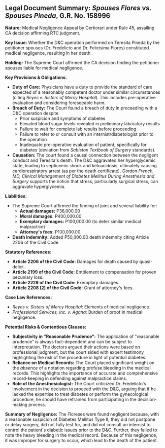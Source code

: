 ## Legal Document Summary: *Spouses Flores vs. Spouses Pineda*, G.R. No. 158996

**Nature:** Medical Negligence Appeal by Certiorari under Rule 45, assailing CA decision affirming RTC judgment.

**Key Issue:** Whether the D&C operation performed on Teresita Pineda by the petitioner spouses (Dr. Fredelicto and Dr. Felicisima Flores) constituted medical negligence, resulting in her death.

**Holding:** The Supreme Court affirmed the CA decision finding the petitioner spouses liable for medical negligence.

**Key Provisions & Obligations:**

*   **Duty of Care:** Physicians have a duty to provide the standard of care expected of a reasonably competent doctor under similar circumstances (citing *Reyes v. Sisters of Mercy Hospital*). This includes pre-operative evaluation and considering foreseeable harm.
*   **Breach of Duty:** The Court found a breach of duty in proceeding with a D&C operation despite:
    *   Prior suspicion and symptoms of diabetes
    *   Elevated blood sugar levels revealed in preliminary laboratory results
    *   Failure to wait for complete lab results before proceeding
    *   Failure to refer to or consult with an internist/diabetologist prior to the operation
    *   Inadequate pre-operative evaluation of patient, specifically for diabetes (deviation from *Sabiston Textbook of Surgery* standards).
*   **Causation:** The court found a causal connection between the negligent conduct and Teresita's death.  The D&C aggravated her hyperglycemic state, leading to septicemic shock and ketoacidosis, ultimately causing cardiorespiratory arrest (as per the death certificate). *Gordon French, MD, Clinical Management of Diabetes Mellitus During Anesthesia and Surgery* supports the notion that stress, particularly surgical stress, can aggravate hyperglycemia.

**Liabilities:**

*   The Supreme Court affirmed the finding of joint and several liability for:
    *   **Actual damages:**  P36,000.00
    *   **Moral damages:** P400,000.00
    *   **Exemplary damages:** P100,000.00 (to deter similar medical malpractice)
    *   **Attorney's fees:** P100,000.00.
*   **Death Indemnity:** Added P50,000.00 death indemnity citing Article 2206 of the Civil Code.

**Statutory References:**

*   **Article 2206 of the Civil Code:** Damages for death caused by quasi-delict.
*   **Article 2199 of the Civil Code:**  Entitlement to compensation for proven pecuniary loss.
*   **Article 2229 of the Civil Code:** Exemplary damages.
*   **Article 2208 (2) of the Civil Code:**  Grant of attorney's fees.

**Case Law References:**

*   *Reyes v. Sisters of Mercy Hospital*: Elements of medical negligence.
*   *Professional Services, Inc. v. Agana*: Burden of proof in medical negligence.

**Potential Risks & Contentious Clauses:**

*   **Subjectivity in "Reasonable Prudence":** The application of "reasonable prudence" is always fact-dependent and can be subject to interpretation.  The doctors argued their actions were based on professional judgment, but the court sided with expert testimony highlighting the risk of the procedure in light of potential diabetes.
*   **Reliance on Medical Records:** The Court placed significant weight on the *absence* of a notation regarding profuse bleeding in the medical records. This highlights the importance of accurate and comprehensive record-keeping in defending against malpractice claims.
*   **Role of the Anesthesiologist:** The Court criticized Dr. Fredelicto's involvement in the decision to proceed with the D&C, arguing that if he lacked the expertise to treat diabetes or perform the gynecological procedure, he should have refrained from participating in the decision-making process.

**Summary of Negligence:** The Floreses were found negligent because, with a reasonable suspicion of Diabetes Mellitus Type II, they did not postpone or delay surgery, did not fully test for, and did not consult an internist to control the patient's diabetic issues prior to the D&C. Further, they failed to note the heavy bleeding in the medical record. Because of this negligence, it was improper for surgery to occur, which lead to the death of the patient.
